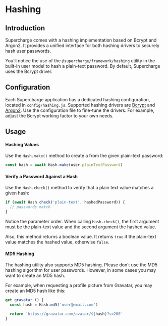 # Hashing


## Introduction
Supercharge comes with a hashing implementation based on Bcrypt and Argon2. It provides a unified interface for both hashing drivers to securely hash user passwords.

You’ll notice the use of the `@supercharge/framework/hashing` utility in the built-in user model to hash a plain-text password. By default, Supercharge uses the Bcrypt driver.


## Configuration
Each Supercharge application has a dedicated hashing configuration, located in `config/hashing.js`. Supported hashing drivers are [Bcrypt](https://en.wikipedia.org/wiki/Bcrypt) and [Argon2](https://en.wikipedia.org/wiki/Argon2). Use the configuration file to fine-tune the drivers. For example, adjust the Bcrypt working factor to your own needs.


## Usage


#### Hashing Values
Use the `Hash.make()` method to create a from the given plain-text password:

```js
const hash = await Hash.make(user.plainTextPassword)
```


#### Verify a Password Against a Hash
Use the `Hash.check()` method to verify that a plain text value matches a given hash:

```js
if (await Hash.check('plain-text', hashedPassword)) {
  // passwords match
}
```

Notice the parameter order. When calling `Hash.check()`, the first argument must be the plain-text value and the second argument the hashed value.

Also, this method returns a boolean value. It returns `true` if the plain-text value matches the hashed value, otherwise `false`.


#### MD5 Hashing
The hashing utility also supports MD5 hashing. Please don’t use the MD5 hashing algorithm for user passwords. However, in some cases you may want to create an MD5 hash.

For example, when requesting a profile picture from Gravatar, you may create an MD5 hash like this:

```js
get gravatar () {
  const hash = Hash.md5('user@email.com')

  return `https://gravatar.com/avatar/${hash}?s=200`
}
```
